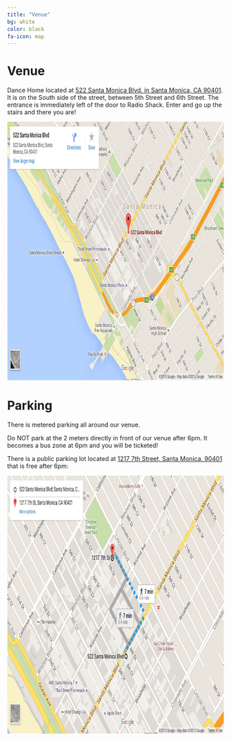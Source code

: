 ```yaml
---
title: "Venue"
bg: white
color: black
fa-icon: map
---
```


Venue
=====

Dance Home located at [522 Santa Monica Blvd. in Santa Monica, CA 90401](https://goo.gl/maps/BUSphcLEv3C2).  It is
on the South side of the street, between 5th Street and 6th Street.  The
entrance is immediately left of the door to Radio Shack.  Enter and go
up the stairs and there you are!


<a href="https://goo.gl/maps/BUSphcLEv3C2" target="_blank">
    <img src="img/DanceHome.jpg" width="963" height="601" alt="Venue map">
</a>

<br />

Parking
=====

There is metered parking all around our venue.

Do NOT park at the 2 meters directly in front of our venue after 6pm.  It becomes a bus zone at 6pm and you will be ticketed!

There is a public parking lot located at [1217 7th Street, Santa Monica, 90401](https://goo.gl/maps/wMfqNk7pDy52) that is free after 6pm:



<a href="https://goo.gl/maps/wMfqNk7pDy52" target="_blank">
    <img src="img/Parking.jpg" width="963" height="600" alt="Parking map">
</a>
